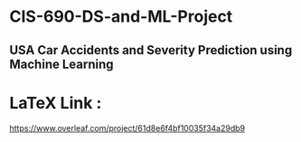 # CIS-690-DS-and-ML-Project

## USA Car Accidents and Severity Prediction using Machine Learning

# LaTeX Link :
https://www.overleaf.com/project/61d8e6f4bf10035f34a29db9

